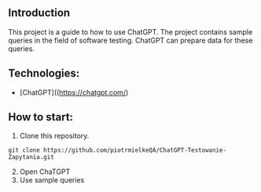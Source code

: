 ## Introduction
This project is a guide to how to use ChatGPT. 
The project contains sample queries in the field of software testing. ChatGPT can prepare data for these queries. 

## Technologies:
- [ChatGPT]((https://chatgpt.com/)

## How to start:
1. Clone this repository.

```
git clone https://github.com/piotrmielkeQA/ChatGPT-Testowanie-Zapytania.git

```
2. Open ChaTGPT
3. Use sample queries
